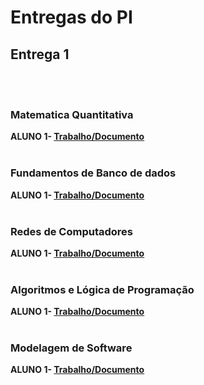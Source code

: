 # Entregas do PI

## Entrega 1
<br><br>

### Matematica Quantitativa

<b>ALUNO 1- [Trabalho/Documento](https://github.com/2025-1-NADS1/A-Projeto11/tree/main/documentos/Entrega%201/AlgoritimosLogicaDePrograma%C3%A7%C3%A3o)</b>
<br><br>

### Fundamentos de Banco de dados


<b>ALUNO 1- [Trabalho/Documento](https://github.com/fecaphub/Template_PI/blob/main/documentos/Entrega%201/Disciplina%201/Venha%20para%20a%20FECAP!.txt)</b>
<br><br>

### Redes de Computadores


<b>ALUNO 1- [Trabalho/Documento](https://github.com/fecaphub/Template_PI/blob/main/documentos/Entrega%201/Disciplina%201/Venha%20para%20a%20FECAP!.txt)</b>
<br><br>

### Algoritmos e Lógica de Programação

<b>ALUNO 1- [Trabalho/Documento](https://github.com/fecaphub/Template_PI/blob/main/documentos/Entrega%201/Disciplina%201/Venha%20para%20a%20FECAP!.txt)</b>
<br><br>

### Modelagem de Software

<b>ALUNO 1- [Trabalho/Documento](https://github.com/fecaphub/Template_PI/blob/main/documentos/Entrega%201/Disciplina%201/Venha%20para%20a%20FECAP!.txt)</b>
<br><br>


